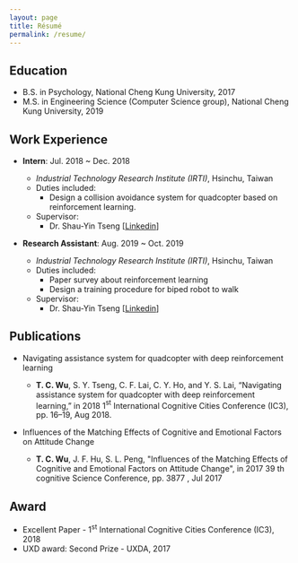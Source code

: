 ```yaml
---
layout: page
title: Résumé
permalink: /resume/
---
```


## Education
* B.S. in Psychology, National Cheng Kung University, 2017
* M.S. in Engineering Science (Computer Science group), National Cheng Kung University, 2019

## Work Experience
* __Intern__: Jul. 2018 ~ Dec. 2018
  * _Industrial Technology Research Institute (IRTI)_, Hsinchu, Taiwan
  * Duties included:
    * Design a collision avoidance system for quadcopter based on reinforcement learning.
  * Supervisor:
    * Dr. Shau-Yin Tseng [[Linkedin](https://tw.linkedin.com/in/%E7%B4%B9%E5%B4%9F-%E6%9B%BE-b53b44a3)]

* __Research Assistant__: Aug. 2019 ~ Oct. 2019
  * _Industrial Technology Research Institute (IRTI)_, Hsinchu, Taiwan
  * Duties included:
    * Paper survey about reinforcement learning
    * Design a training procedure for biped robot to walk
  * Supervisor:
    * Dr. Shau-Yin Tseng [[Linkedin](https://tw.linkedin.com/in/%E7%B4%B9%E5%B4%9F-%E6%9B%BE-b53b44a3)]

## Publications
* Navigating assistance system for quadcopter with deep reinforcement learning
  * __T. C. Wu__, S. Y. Tseng, C. F. Lai, C. Y. Ho, and Y. S. Lai, “Navigating assistance system for quadcopter with deep reinforcement learning,” in 2018 1$^{\text{st}}$ International Cognitive Cities Conference (IC3), pp. 16–19, Aug 2018.

* Influences of the Matching Effects of Cognitive and Emotional Factors on Attitude Change
  * __T. C. Wu__, J. F. Hu, S. L. Peng, "Influences of the Matching Effects of Cognitive and Emotional Factors on Attitude Change", in 2017 39 th cognitive Science Conference, pp. 3877 , Jul 2017

## Award
* Excellent Paper - 1$^{\text{st}}$ International Cognitive Cities Conference (IC3), 2018
* UXD award: Second Prize - UXDA, 2017
